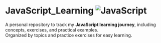 # JavaScript_Learning ![JavaScript](https://img.icons8.com/?size=20&id=108784&format=png&color=000000)


A personal repository to track my **JavaScript learning journey**, including concepts, exercises, and practical examples.  
Organized by topics and practice exercises for easy learning.
